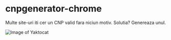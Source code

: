 # cnpgenerator-chrome
Multe site-uri iti cer un CNP valid fara niciun motiv. Solutia? Genereaza unul.

![Image of Yaktocat](https://raw.githubusercontent.com/vscorpio/cnpgenerator-chrome/master/splash.jpg)
